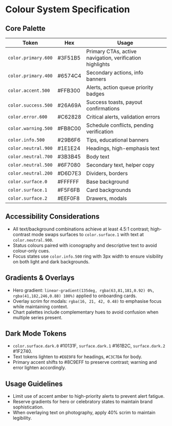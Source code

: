 # Colour System Specification

## Core Palette
| Token | Hex | Usage |
| --- | --- | --- |
| `color.primary.600` | #3F51B5 | Primary CTAs, active navigation, verification highlights |
| `color.primary.400` | #6574C4 | Secondary actions, info banners |
| `color.accent.500` | #FFB300 | Alerts, action queue priority badges |
| `color.success.500` | #26A69A | Success toasts, payout confirmations |
| `color.error.600` | #C62828 | Critical alerts, validation errors |
| `color.warning.500` | #FB8C00 | Schedule conflicts, pending verification |
| `color.info.500` | #29B6F6 | Tips, educational banners |
| `color.neutral.900` | #1E1E24 | Headings, high-emphasis text |
| `color.neutral.700` | #3B3B45 | Body text |
| `color.neutral.500` | #6F7080 | Secondary text, helper copy |
| `color.neutral.200` | #D6D7E3 | Dividers, borders |
| `color.surface.0` | #FFFFFF | Base background |
| `color.surface.1` | #F5F6FB | Card backgrounds |
| `color.surface.2` | #EEF0F8 | Drawers, modals |

## Accessibility Considerations
- All text/background combinations achieve at least 4.5:1 contrast; high-contrast mode swaps surfaces to `color.surface.1` with text at `color.neutral.900`.
- Status colours paired with iconography and descriptive text to avoid colour-only cues.
- Focus states use `color.info.500` ring with 3px width to ensure visibility on both light and dark backgrounds.

## Gradients & Overlays
- Hero gradient: `linear-gradient(135deg, rgba(63,81,181,0.92) 0%, rgba(41,182,246,0.88) 100%)` applied to onboarding cards.
- Overlay scrim for modals: `rgba(16, 21, 42, 0.48)` to emphasise focus while maintaining context.
- Chart palettes include complementary hues to avoid confusion when multiple series present.

## Dark Mode Tokens
- `color.surface.dark.0` #10131F, `surface.dark.1` #161B2C, `surface.dark.2` #1F2740.
- Text tokens lighten to `#E6E9F8` for headings, `#C3C7DA` for body.
- Primary accent shifts to #8C9EFF to preserve contrast; warning and error lighten accordingly.

## Usage Guidelines
- Limit use of accent amber to high-priority alerts to prevent alert fatigue.
- Reserve gradients for hero or celebratory states to maintain brand sophistication.
- When overlaying text on photography, apply 40% scrim to maintain legibility.
